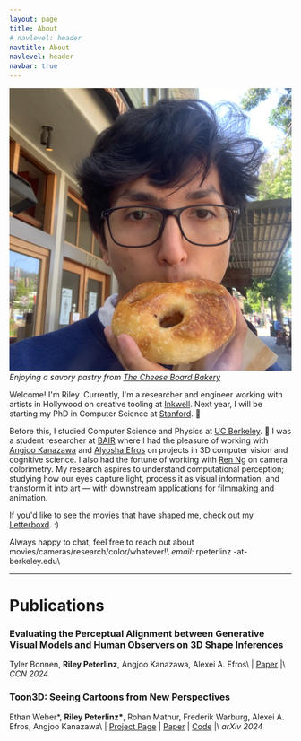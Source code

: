 ```yaml
---
layout: page
title: About
# navlevel: header
navtitle: About
navlevel: header
navbar: true
---
```

![image](/assets/me.png)
*Enjoying a savory pastry from [The Cheese Board Bakery](https://cheeseboardcollective.coop)*

Welcome! I'm Riley. Currently, I'm a researcher and engineer working with artists in Hollywood on creative tooling at [Inkwell](https://inkwell.tech/). Next year, I will be starting my PhD in Computer Science at [Stanford](https://www.stanford.edu/). 🌲

Before this, I studied Computer Science and Physics at [UC Berkeley](https://www.berkeley.edu/). 🐻 I was a student researcher at [BAIR](https://bair.berkeley.edu) where I had the pleasure of working with [Angjoo Kanazawa](https://people.eecs.berkeley.edu/~kanazawa/) and [Alyosha Efros](https://people.eecs.berkeley.edu/~efros/) on projects in 3D computer vision and cognitive science. I also had the fortune of working with [Ren Ng](https://www2.eecs.berkeley.edu/Faculty/Homepages/yirenng.html) on camera colorimetry. My research aspires to understand computational perception; studying how our eyes capture light, process it as visual information, and transform it into art — with downstream applications for filmmaking and animation. 

If you'd like to see the movies that have shaped me, check out my [Letterboxd](https://letterboxd.com/CardiacMangoes/). :)

Always happy to chat, feel free to reach out about movies/cameras/research/color/whatever!\\
*email:* rpeterlinz -at- berkeley.edu\\

___
# Publications

### Evaluating the Perceptual Alignment between Generative Visual Models and Human Observers on 3D Shape Inferences
Tyler Bonnen, __Riley Peterlinz__, Angjoo Kanazawa, Alexei A. Efros\\
\| [Paper](https://2024.ccneuro.org/poster/?id=584) \|\\
*CCN 2024*

### Toon3D: Seeing Cartoons from New Perspectives
Ethan Weber\*, __Riley Peterlinz\*__, Rohan Mathur, Frederik Warburg, Alexei A. Efros, Angjoo Kanazawa\\
\| [Project Page](https://toon3d.studio) \| [Paper](https://arxiv.org/abs/2405.10320) \| [Code](https://github.com/ethanweber/toon3d) \|\\
*arXiv 2024*
